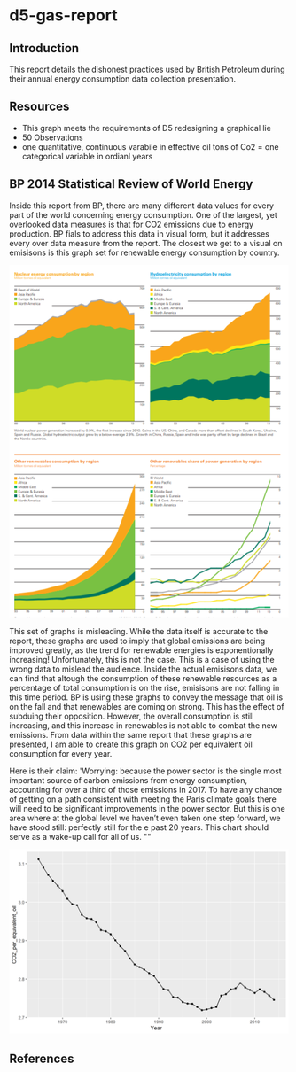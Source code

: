 d5-gas-report
================

Introduction
------------

This report details the dishonest practices used by British Petroleum during their annual energy consumption data collection presentation.

Resources
---------

-   This graph meets the requirements of D5 redesigning a graphical lie
-   50 Observations
-   one quantitative, continuous varabile in effective oil tons of Co2 = one categorical variable in ordianl years

BP 2014 Statistical Review of World Energy
------------------------------------------

Inside this report from BP, there are many different data values for every part of the world concerning energy consumption. One of the largest, yet overlooked data measures is that for CO2 emissions due to energy production. BP fials to address this data in visual form, but it addresses every over data measure from the report. The closest we get to a visual on emisisons is this graph set for renewable energy consumption by country.

<img src="../resources/gasreference.png" width="593" />

This set of graphs is misleading. While the data itself is accurate to the report, these graphs are used to imply that global emissions are being improved greatly, as the trend for renewable energies is exponentionally increasing! Unfortunately, this is not the case. This is a case of using the wrong data to mislead the audience. Inside the actual emisisons data, we can find that altough the consumption of these renewable resources as a percentage of total consumption is on the rise, emisisons are not falling in this time period. BP is using these graphs to convey the message that oil is on the fall and that renewables are coming on strong. This has the effect of subduing their opposition. However, the overall consumption is still increasing, and this increase in renewables is not able to combat the new emissions. From data within the same report that these graphs are presented, I am able to create this graph on CO2 per equivalent oil consumption for every year.

Here is their claim: 'Worrying: because the power sector is the single most important source of carbon emissions from energy consumption, accounting for over a third of those emissions in 2017. To have any chance of getting on a path consistent with meeting the Paris climate goals there will need to be significant improvements in the power sector. But this is one area where at the global level we haven’t even taken one step forward, we have stood still: perfectly still for the e past 20 years. This chart should serve as a wake-up call for all of us. ""

<img src="../figures/d5-gas.png" width="768" />

References
----------
